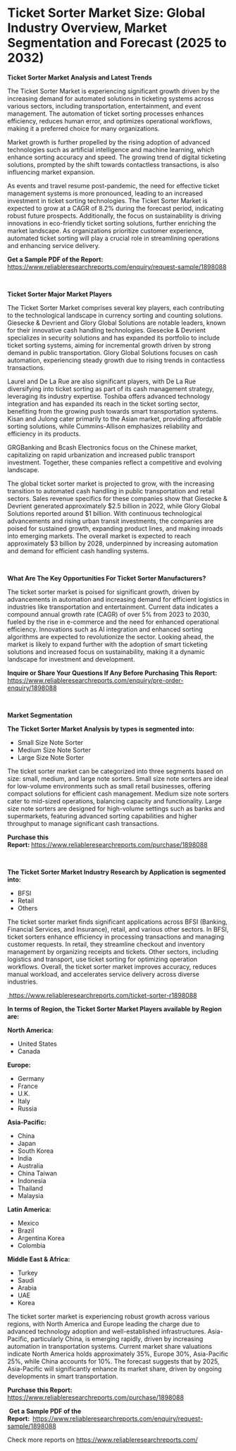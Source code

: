 <p><h1>Ticket Sorter Market Size: Global Industry Overview, Market Segmentation and Forecast (2025 to 2032)</h1></p><p><strong>Ticket Sorter Market Analysis and Latest Trends</strong></p>
<p><p>The Ticket Sorter Market is experiencing significant growth driven by the increasing demand for automated solutions in ticketing systems across various sectors, including transportation, entertainment, and event management. The automation of ticket sorting processes enhances efficiency, reduces human error, and optimizes operational workflows, making it a preferred choice for many organizations. </p><p>Market growth is further propelled by the rising adoption of advanced technologies such as artificial intelligence and machine learning, which enhance sorting accuracy and speed. The growing trend of digital ticketing solutions, prompted by the shift towards contactless transactions, is also influencing market expansion. </p><p>As events and travel resume post-pandemic, the need for effective ticket management systems is more pronounced, leading to an increased investment in ticket sorting technologies. The Ticket Sorter Market is expected to grow at a CAGR of 8.2% during the forecast period, indicating robust future prospects. Additionally, the focus on sustainability is driving innovations in eco-friendly ticket sorting solutions, further enriching the market landscape. As organizations prioritize customer experience, automated ticket sorting will play a crucial role in streamlining operations and enhancing service delivery.</p></p>
<p><strong>Get a Sample PDF of the Report:&nbsp;</strong> <a href="https://www.reliableresearchreports.com/enquiry/request-sample/1898088?utm_campaign=2098&utm_medium=2&utm_source=Github&utm_content=ia&utm_term=16022025&utm_id=ticket-sorter">https://www.reliableresearchreports.com/enquiry/request-sample/1898088</a></p>
<p>&nbsp;</p>
<p><strong>Ticket Sorter Major Market Players</strong></p>
<p><p>The Ticket Sorter Market comprises several key players, each contributing to the technological landscape in currency sorting and counting solutions. Giesecke & Devrient and Glory Global Solutions are notable leaders, known for their innovative cash handling technologies. Giesecke & Devrient specializes in security solutions and has expanded its portfolio to include ticket sorting systems, aiming for incremental growth driven by strong demand in public transportation. Glory Global Solutions focuses on cash automation, experiencing steady growth due to rising trends in contactless transactions.</p><p>Laurel and De La Rue are also significant players, with De La Rue diversifying into ticket sorting as part of its cash management strategy, leveraging its industry expertise. Toshiba offers advanced technology integration and has expanded its reach in the ticket sorting sector, benefiting from the growing push towards smart transportation systems. Kisan and Julong cater primarily to the Asian market, providing affordable sorting solutions, while Cummins-Allison emphasizes reliability and efficiency in its products.</p><p>GRGBanking and Bcash Electronics focus on the Chinese market, capitalizing on rapid urbanization and increased public transport investment. Together, these companies reflect a competitive and evolving landscape.</p><p>The global ticket sorter market is projected to grow, with the increasing transition to automated cash handling in public transportation and retail sectors. Sales revenue specifics for these companies show that Giesecke & Devrient generated approximately $2.5 billion in 2022, while Glory Global Solutions reported around $1 billion. With continuous technological advancements and rising urban transit investments, the companies are poised for sustained growth, expanding product lines, and making inroads into emerging markets. The overall market is expected to reach approximately $3 billion by 2028, underpinned by increasing automation and demand for efficient cash handling systems.</p></p>
<p>&nbsp;</p>
<p><strong>What Are The Key Opportunities For Ticket Sorter Manufacturers?</strong></p>
<p><p>The ticket sorter market is poised for significant growth, driven by advancements in automation and increasing demand for efficient logistics in industries like transportation and entertainment. Current data indicates a compound annual growth rate (CAGR) of over 5% from 2023 to 2030, fueled by the rise in e-commerce and the need for enhanced operational efficiency. Innovations such as AI integration and enhanced sorting algorithms are expected to revolutionize the sector. Looking ahead, the market is likely to expand further with the adoption of smart ticketing solutions and increased focus on sustainability, making it a dynamic landscape for investment and development.</p></p>
<p><strong>Inquire or Share Your Questions If Any Before Purchasing This Report:</strong> <a href="https://www.reliableresearchreports.com/enquiry/pre-order-enquiry/1898088?utm_campaign=2098&utm_medium=2&utm_source=Github&utm_content=ia&utm_term=16022025&utm_id=ticket-sorter">https://www.reliableresearchreports.com/enquiry/pre-order-enquiry/1898088</a></p>
<p>&nbsp;</p>
<p><strong>Market Segmentation</strong></p>
<p><strong>The Ticket Sorter Market Analysis by types is segmented into:</strong></p>
<p><ul><li>Small Size Note Sorter</li><li>Medium Size Note Sorter</li><li>Large Size Note Sorter</li></ul></p>
<p><p>The ticket sorter market can be categorized into three segments based on size: small, medium, and large note sorters. Small size note sorters are ideal for low-volume environments such as small retail businesses, offering compact solutions for efficient cash management. Medium size note sorters cater to mid-sized operations, balancing capacity and functionality. Large size note sorters are designed for high-volume settings such as banks and supermarkets, featuring advanced sorting capabilities and higher throughput to manage significant cash transactions.</p></p>
<p><strong>Purchase this Report:&nbsp;</strong><a href="https://www.reliableresearchreports.com/purchase/1898088?utm_campaign=2098&utm_medium=2&utm_source=Github&utm_content=ia&utm_term=16022025&utm_id=ticket-sorter">https://www.reliableresearchreports.com/purchase/1898088</a></p>
<p>&nbsp;</p>
<p><strong>The Ticket Sorter Market Industry Research by Application is segmented into:</strong></p>
<p><ul><li>BFSI</li><li>Retail</li><li>Others</li></ul></p>
<p><p>The ticket sorter market finds significant applications across BFSI (Banking, Financial Services, and Insurance), retail, and various other sectors. In BFSI, ticket sorters enhance efficiency in processing transactions and managing customer requests. In retail, they streamline checkout and inventory management by organizing receipts and tickets. Other sectors, including logistics and transport, use ticket sorting for optimizing operation workflows. Overall, the ticket sorter market improves accuracy, reduces manual workload, and accelerates service delivery across diverse industries.</p></p>
<p><a href="https://www.reliableresearchreports.com/ticket-sorter-r1898088?utm_campaign=2098&utm_medium=2&utm_source=Github&utm_content=ia&utm_term=16022025&utm_id=ticket-sorter">&nbsp;https://www.reliableresearchreports.com/ticket-sorter-r1898088</a></p>
<p><strong>In terms of Region, the Ticket Sorter Market Players available by Region are:</strong></p>
<p>
    <p> <strong> North America: </strong>
        <ul>
            <li>United States</li>
            <li>Canada</li>
        </ul>
        </p> 
    <p> <strong> Europe: </strong>
        <ul>
            <li>Germany</li>
            <li>France</li>
            <li>U.K.</li>
            <li>Italy</li>
            <li>Russia</li>
        </ul>
        </p> 
    <p> <strong> Asia-Pacific: </strong>
        <ul>
            <li>China</li>
            <li>Japan</li>
            <li>South Korea</li>
            <li>India</li>
            <li>Australia</li>
            <li>China Taiwan</li>
            <li>Indonesia</li>
            <li>Thailand</li>
            <li>Malaysia</li>
        </ul>
        </p> 
    <p> <strong> Latin America: </strong>
        <ul>
            <li>Mexico</li>
            <li>Brazil</li>
            <li>Argentina Korea</li>
            <li>Colombia</li>
        </ul>
        </p> 
    <p> <strong> Middle East & Africa: </strong>
        <ul>
            <li>Turkey</li>
            <li>Saudi</li>
            <li>Arabia</li>
            <li>UAE</li>
            <li>Korea</li>
        </ul>
    </p>
    </p>
<p><p>The ticket sorter market is experiencing robust growth across various regions, with North America and Europe leading the charge due to advanced technology adoption and well-established infrastructures. Asia-Pacific, particularly China, is emerging rapidly, driven by increasing automation in transportation systems. Current market share valuations indicate North America holds approximately 35%, Europe 30%, Asia-Pacific 25%, while China accounts for 10%. The forecast suggests that by 2025, Asia-Pacific will significantly enhance its market share, driven by ongoing developments in smart transportation.</p></p>
<p><strong>Purchase this Report: </strong><a href="https://www.reliableresearchreports.com/purchase/1898088?utm_campaign=2098&utm_medium=2&utm_source=Github&utm_content=ia&utm_term=16022025&utm_id=ticket-sorter">https://www.reliableresearchreports.com/purchase/1898088</a></p>
<p>&nbsp;<strong>Get a Sample PDF of the Report:&nbsp;&nbsp;</strong><a href="https://www.reliableresearchreports.com/enquiry/request-sample/1898088?utm_campaign=2098&utm_medium=2&utm_source=Github&utm_content=ia&utm_term=16022025&utm_id=ticket-sorter">https://www.reliableresearchreports.com/enquiry/request-sample/1898088</a></p>
<p><strong></strong></p>
<p>Check more reports on <a href="https://www.reliableresearchreports.com/?utm_campaign=2098&utm_medium=2&utm_source=Github&utm_content=ia&utm_term=16022025&utm_id=ticket-sorter">https://www.reliableresearchreports.com/</a></p>